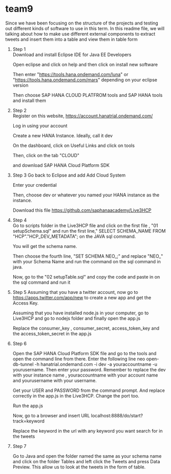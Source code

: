 # team9

Since we have been focusing on the structure of the projects and testing out different kinds of software to use in this term. In this readme file, we will talking about how to make use different external components to extract tweets and insert them into a table and view them in table form

1. Step 1   
   Download and install Eclipse IDE for Java EE Developers  
  
   Open eclipse and click on help and then click on install new software 
 
   Then enter "https://tools.hana.ondemand.com/luna" or "https://tools.hana.ondemand.com/mars" depending on your eclipse 
   version   
 
   Then choose SAP HANA CLOUD PLATFROM tools and SAP HANA tools and install them
 
2. Step 2  
   Register on this website, https://account.hanatrial.ondemand.com/   

   Log in using your account  
   
   Create a new HANA Instance. Ideally, call it dev  
   
   On the dashboard, click on Useful Links and click on tools  
   
   Then, click on the tab "CLOUD"   
   
   and download SAP HANA Cloud Platform SDK   
   

3. Step 3 
   Go back to Eclipse and add Add  Cloud System   
 
   Enter your credential 
 
   Then, choose dev or whatever you named your HANA instance as the instance.

   Download this file https://github.com/saphanaacademy/Live3HCP 
   
4. Step 4  
   Go to scripts folder  in the Live3HCP file and click on the first file , "01 setupSchema.sql" and run the first line,"
   SELECT SCHEMA_NAME FROM "HCP"."HCP_DEV_METADATA"; on the JAVA sql command.   
   
   You will get the schema name.  
  
   Then choose the fourth line, "SET SCHEMA NEO_;" and replace "NEO_" with your Schema Name and run the command on the sql    command in java.

   Now, go to the "02 setupTable.sql" and copy the code and paste in on the sql command and run it
   
5. Step 5 
   Assuming that you have a twitter account, now go to https://apps.twitter.com/app/new to create a new app and get the       Access Key.   
   
   Assuming that you have installed node.js in your computer, go to Live3HCP and go to nodejs folder and finally open the     app.js  
 
   Replace the consumer_key , consumer_secret, access_token_key and the access_token_secret in the app.js

6. Step 6

   Open the SAP HANA Cloud Platform SDK file and go to the tools and open the command line from there. Enter the following    line neo open-db-tunnel -h hanatrial.ondemand.com -i dev -a youraccountname  -u yourusername. Then enter your password. Remember to replace the dev with your instance name , youraccountname with your account name and yourusername with your username.  
          
   Get your USER and PASSWORD from the command prompt. And replace correctly in the app.js in the Live3HCP. Change the port    too.  
    
   Run the app.js   
   
   Now, go to a browser and insert URL localhost:8888/do/start?track=keyword 
   
   Replace the keyword in the url with any keyword you want search for in the tweets  
   
7. Step 7 
 
   Go to Java and open the folder named the same as your schema name and click on the folder Tables and left click the        Tweets and press Data Preview. This allow us to look at the tweets in the form of table. 

   
   
 
   



   



